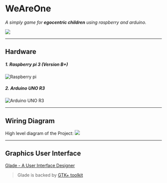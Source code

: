 # WeAreOne
_A simply game for **egocentric children** using raspberry and arduino._

[![](http://img.youtube.com/vi/dMcQ25bi3A8/0.jpg)](http://www.youtube.com/watch?v=dMcQ25bi3A8 "")
___
## Hardware
##### 1. Raspberry pi 3 (Version B+)
![](https://images-na.ssl-images-amazon.com/images/I/91zSu44%2B34L._SX466_.jpg "Raspberry pi")

##### 2. Arduino UNO R3
![](https://a.pololu-files.com/picture/0J7808.600x480.jpg?810c5e85aeb9493d9ec9fed8abe68464 "Arduino UNO R3")
___
## Wiring Diagram
High level diagram of the Project:
![](https://i.imgur.com/DpxujhA.png)
___
## Graphics User Interface
[Glade - A User Interface Designer](https://glade.gnome.org/ "Glade - A user Interface Designer")
> Glade is backed by [GTK+ toolkit](https://www.gtk.org/ "GTK+")
